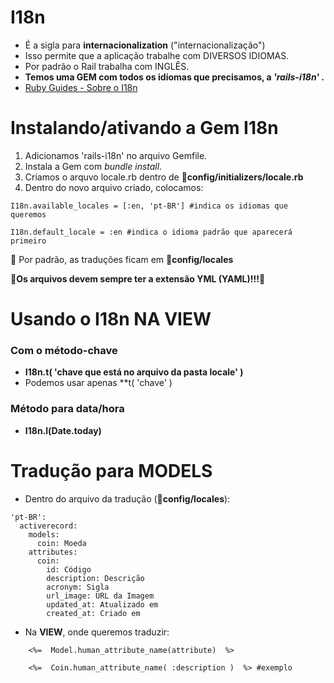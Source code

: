# I18n
+ É a sigla para **internacionalization** ("internacionalização")
+ Isso permite que a aplicação trabalhe com DIVERSOS IDIOMAS.
+ Por padrão o Rail trabalha com INGLÊS.
+ **Temos uma GEM com todos os idiomas que precisamos, a *'rails-i18n'* .**
+ [Ruby Guides - Sobre o I18n](https://guides.rubyonrails.org/i18n.html#translations-for)

# Instalando/ativando a Gem I18n

1. Adicionamos 'rails-i18n' no arquivo Gemfile.
2. Instala a Gem com *bundle install*.
3. Criamos o arquvo locale.rb dentro de 📂**config/initializers/locale.rb**
4. Dentro do novo arquivo criado, colocamos:
~~~
I18n.available_locales = [:en, 'pt-BR'] #indica os idiomas que queremos

I18n.default_locale = :en #indica o idioma padrão que aparecerá primeiro
~~~

🧧 Por padrão, as traduções ficam em 📂**config/locales**

🧧**Os arquivos devem sempre ter a extensão YML (YAML)!!!**🧧

# Usando o I18n NA VIEW

### Com o método-chave

+ **I18n.t( 'chave que está no arquivo da pasta locale' )**
+ Podemos usar apenas **t( 'chave' )

### Método para data/hora

+ **I18n.l(Date.today)**

# Tradução para MODELS

+ Dentro do arquivo da tradução (📂**config/locales**):
~~~
'pt-BR':
  activerecord:
    models:
      coin: Moeda
    attributes:
      coin:
        id: Código
        description: Descrição
        acronym: Sigla
        url_image: URL da Imagem
        updated_at: Atualizado em
        created_at: Criado em
~~~

+ Na **VIEW**, onde queremos traduzir:
~~~
    <%=  Model.human_attribute_name(attribute)  %>
    
    <%=  Coin.human_attribute_name( :description )  %> #exemplo
~~~



